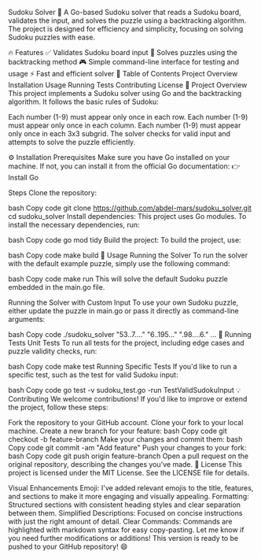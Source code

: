 Sudoku Solver 🧩
A Go-based Sudoku solver that reads a Sudoku board, validates the input, and solves the puzzle using a backtracking algorithm. The project is designed for efficiency and simplicity, focusing on solving Sudoku puzzles with ease.

🔥 Features
✅ Validates Sudoku board input
🔄 Solves puzzles using the backtracking method
🎮 Simple command-line interface for testing and usage
⚡ Fast and efficient solver
📖 Table of Contents
Project Overview
Installation
Usage
Running Tests
Contributing
License
🚀 Project Overview
This project implements a Sudoku solver using Go and the backtracking algorithm. It follows the basic rules of Sudoku:

Each number (1-9) must appear only once in each row.
Each number (1-9) must appear only once in each column.
Each number (1-9) must appear only once in each 3x3 subgrid.
The solver checks for valid input and attempts to solve the puzzle efficiently.

⚙️ Installation
Prerequisites
Make sure you have Go installed on your machine. If not, you can install it from the official Go documentation:
👉 Install Go

Steps
Clone the repository:

bash
Copy code
git clone https://github.com/abdel-mars/sudoku_solver.git
cd sudoku_solver
Install dependencies: This project uses Go modules. To install the necessary dependencies, run:

bash
Copy code
go mod tidy
Build the project: To build the project, use:

bash
Copy code
make build
🏃 Usage
Running the Solver
To run the solver with the default example puzzle, simply use the following command:

bash
Copy code
make run
This will solve the default Sudoku puzzle embedded in the main.go file.

Running the Solver with Custom Input
To use your own Sudoku puzzle, either update the puzzle in main.go or pass it directly as command-line arguments:

bash
Copy code
./sudoku_solver "53..7...." "6..195..." ".98....6." ...
🧪 Running Tests
Unit Tests
To run all tests for the project, including edge cases and puzzle validity checks, run:

bash
Copy code
make test
Running Specific Tests
If you'd like to run a specific test, such as the test for valid Sudoku input:

bash
Copy code
go test -v sudoku_test.go -run TestValidSudokuInput
💡 Contributing
We welcome contributions! If you'd like to improve or extend the project, follow these steps:

Fork the repository to your GitHub account.
Clone your fork to your local machine.
Create a new branch for your feature:
bash
Copy code
git checkout -b feature-branch
Make your changes and commit them:
bash
Copy code
git commit -am "Add feature"
Push your changes to your fork:
bash
Copy code
git push origin feature-branch
Open a pull request on the original repository, describing the changes you've made.
📄 License
This project is licensed under the MIT License. See the LICENSE file for details.

Visual Enhancements
Emoji: I've added relevant emojis to the title, features, and sections to make it more engaging and visually appealing.
Formatting: Structured sections with consistent heading styles and clear separation between them.
Simplified Descriptions: Focused on concise instructions with just the right amount of detail.
Clear Commands: Commands are highlighted with markdown syntax for easy copy-pasting.
Let me know if you need further modifications or additions! This version is ready to be pushed to your GitHub repository! 😄






